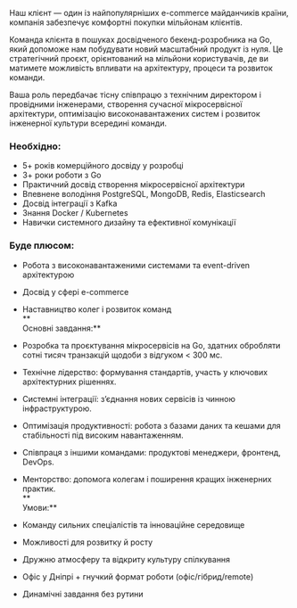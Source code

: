 Наш клієнт — один із найпопулярніших e-commerce майданчиків країни, компанія
забезпечує комфортні покупки мільйонам клієнтів.  
  
Команда клієнта в пошуках досвідченого бекенд-розробника на Go, який допоможе
нам побудувати новий масштабний продукт із нуля. Це стратегічний проєкт,
орієнтований на мільйони користувачів, де ви матимете можливість впливати на
архітектуру, процеси та розвиток команди.

Ваша роль передбачає тісну співпрацю з технічним директором і провідними
інженерами, створення сучасної мікросервісної архітектури, оптимізацію
високонавантажених систем і розвиток інженерної культури всередині команди.

### **Необхідно:**

  * 5+ років комерційного досвіду у розробці
  * 3+ роки роботи з Go
  * Практичний досвід створення мікросервісної архітектури
  * Впевнене володіння PostgreSQL, MongoDB, Redis, Elasticsearch
  * Досвід інтеграції з Kafka
  * Знання Docker / Kubernetes
  * Навички системного дизайну та ефективної комунікації

### **Буде плюсом:**

  * Робота з високонавантаженими системами та event-driven архітектурою
  * Досвід у сфері e-commerce
  * Наставництво колег і розвиток команд  
**  
Основні завдання:**

  * Розробка та проєктування мікросервісів на Go, здатних обробляти сотні тисяч транзакцій щодоби з відгуком < 300 мс.
  * Технічне лідерство: формування стандартів, участь у ключових архітектурних рішеннях.
  * Системні інтеграції: з’єднання нових сервісів із чинною інфраструктурою.
  * Оптимізація продуктивності: робота з базами даних та кешами для стабільності під високим навантаженням.
  * Співпраця з іншими командами: продуктові менеджери, фронтенд, DevOps.
  * Менторство: допомога колегам і поширення кращих інженерних практик.  
**  
Умови:**

  * Команду сильних спеціалістів та інноваційне середовище
  * Можливості для розвитку й росту
  * Дружню атмосферу та відкриту культуру спілкування
  * Офіс у Дніпрі + гнучкий формат роботи (офіс/гібрид/remote)
  * Динамічні завдання без рутини